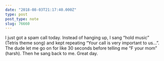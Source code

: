 ```yaml
---
date: "2018-08-03T21:17:40.000Z"
type: post 
post_type: note
slug: 76660
---
```

I just got a spam call today. Instead of hanging up, I sang “hold music” (Tetris theme song) and kept repeating “Your call is very important to us...”. The dude let me go on for like 30 seconds before telling me “F your mom” (harsh). Then he sang back to me. Great day. 

